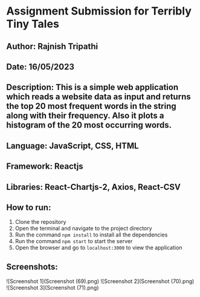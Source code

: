 # Assignment Submission for Terribly Tiny Tales
## Author: Rajnish Tripathi
## Date: 16/05/2023
## Description: This is a simple web application which reads a website data as input and returns the top 20 most frequent words in the string along with their frequency. Also it plots a histogram of the 20 most occurring words.
## Language: JavaScript, CSS, HTML
## Framework: Reactjs
## Libraries: React-Chartjs-2, Axios, React-CSV
## How to run:
1. Clone the repository
2. Open the terminal and navigate to the project directory
3. Run the command `npm install` to install all the dependencies
4. Run the command `npm start` to start the server
5. Open the browser and go to `localhost:3000` to view the application
## Screenshots:
![Screenshot 1](Screenshot (69).png)
![Screenshot 2](Screenshot (70).png)
![Screenshot 3](Screenshot (71).png)
